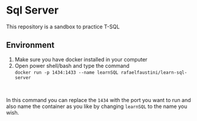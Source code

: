 # Sql Server
This repository is a sandbox to practice T-SQL

## Environment
1. Make sure you have docker installed in your computer
2. Open power shell/bash and type the command <br>
`
docker run -p 1434:1433 --name learnSQL rafaelfaustini/learn-sql-server
`
<br>

In this command you can replace the `1434` with the port you want to run and also name the container as you like by changing `learnSQL` to the name you wish.
